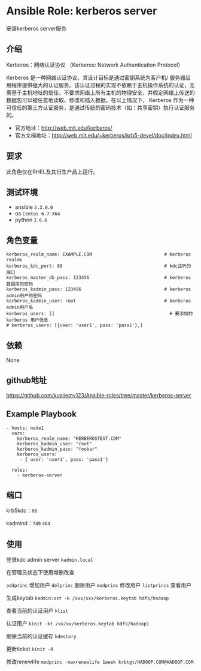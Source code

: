 # Ansible Role: kerberos server

安装kerberos server服务

## 介绍
Kerberos：网络认证协议
（Kerberos: Network Authentication Protocol）

Kerberos 是一种网络认证协议，其设计目标是通过密钥系统为客户机/ 服务器应用程序提供强大的认证服务。该认证过程的实现不依赖于主机操作系统的认证，无需基于主机地址的信任，不要求网络上所有主机的物理安全，并假定网络上传送的数据包可以被任意地读取、修改和插入数据。在以上情况下， Kerberos 作为一种可信任的第三方认证服务，是通过传统的密码技术（如：共享密钥）执行认证服务的。

- 官方地址：http://web.mit.edu/kerberos/
- 官方文档地址：http://web.mit.edu/~kerberos/krb5-devel/doc/index.html

## 要求

此角色仅在RHEL及其衍生产品上运行。

## 测试环境

- ansible `2.3.0.0`
- os `Centos 6.7 X64`
- python `2.6.6`

## 角色变量
    kerberos_realm_name: EXAMPLE.COM                           # Kerberos realms
    kerberos_kdc_port: 88                                      # kdc监听的端口
    kerberos_master_db_pass: 123456                            # kerberos 数据库的密码
    kerberos_kadmin_pass: 123456                               # kerberos admin用户的密码
    kerberos_kadmin_user: root                                 # kerberos admin用户名
    kerberos_users: []                                           # 要添加的 kerberos 用户信息
    # kerberos_users: [{user: 'user1', pass: 'pass1'},]
    

## 依赖
None

## github地址
https://github.com/kuailemy123/Ansible-roles/tree/master/kerberos-server

## Example Playbook

    - hosts: node1
      vars:
        kerberos_realm_name: "KERBEROSTEST.COM"
        kerberos_kadmin_user: "root"
        kerberos_kadmin_pass: "foobar"
        kerberos_users:
         - { user: 'user1', pass: 'pass1'}
       
      roles:
        - kerberos-server



## 端口

krb5kdc：`88`

kadmind：`749` `464`
        
## 使用

登录kdc admin server
`kadmin.local`

在管理员状态下使用增删改查

`addprinc`  增加用户
`delprinc`  删除用户
`modprinc`  修改用户
`listprincs`  查看用户

生成keytab
`kadmin:xst -k /xxx/xxx/kerberos.keytab hdfs/hadoop`

查看当前的认证用户
`klist`

认证用户
`kinit -kt /xx/xx/kerberos.keytab hdfs/hadoop1`

删除当前的认证缓存
`kdestory`

更新ticket
`kinit -R`

修改renewlife
`modprinc -maxrenewlife 1week krbtgt/HADOOP.COM@HADOOP.COM`